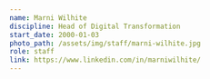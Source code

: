 ```yaml
---
name: Marni Wilhite
discipline: Head of Digital Transformation
start_date: 2000-01-03
photo_path: /assets/img/staff/marni-wilhite.jpg
role: staff
link: https://www.linkedin.com/in/marniwilhite/
---
```


